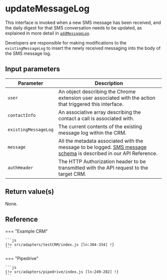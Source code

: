 # updateMessageLog

This interface is invoked when a new SMS message has been received, and the daily digest for that SMS conversation needs to be updated, as explained in more detail in [`addMessageLog`](./addMessageLog.md).

Developers are responsible for making modifications to the `existingMessageLog` to insert the newly received messaging into the body of the SMS message log. 

## Input parameters

| Parameter            | Description                                                                                              |
|----------------------|----------------------------------------------------------------------------------------------------------|
| `user`               | An object describing the Chrome extension user associated with the action that triggered this interface. | 
| `contactInfo`        | An associative array describing the contact a call is associated with.                                   |
| `existingMessageLog` | The current contents of the existing message log within the CRM.                                         |
| `message`            | All the metadata associated with the message to be logged.  [SMS message schema](https://developers.ringcentral.com/api-reference/Message-Store/readMessage) is described in our API Reference. |
| `authHeader`         | The HTTP Authorization header to be transmitted with the API request to the target CRM.                  | 

## Return value(s)

None. 

## Reference

=== "Example CRM"

    ```js
    {!> src/adapters/testCRM/index.js [ln:304-334] !}
	```
	
=== "Pipedrive"

	```js
    {!> src/adapters/pipedrive/index.js [ln:249-282] !}
	```

